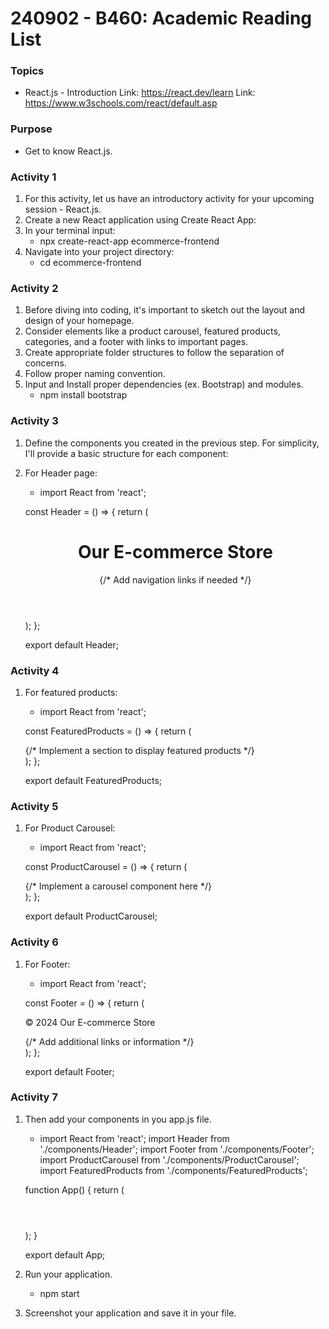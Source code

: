 # 240902 - B460: Academic Reading List

### **Topics**
- React.js - Introduction
Link: https://react.dev/learn
Link: https://www.w3schools.com/react/default.asp

### **Purpose**
- Get to know React.js.

### **Activity 1**
1. For this activity, let us have an introductory activity for your upcoming session - React.js.
2. Create a new React application using Create React App:    
3. In your terminal input:
    - npx create-react-app ecommerce-frontend 
4. Navigate into your project directory:
	- cd ecommerce-frontend

### **Activity 2**
1. Before diving into coding, it's important to sketch out the layout and design of your homepage. 
2. Consider elements like a product carousel, featured products, categories, and a footer with links to important pages.
3. Create appropriate folder structures to follow the separation of concerns.
4. Follow proper naming convention.
5. Input and Install proper dependencies (ex. Bootstrap) and modules.
	- npm install bootstrap

### **Activity 3**
1. Define the components you created in the previous step. For simplicity, I'll provide a basic structure for each component:
2. For Header page:

	- import React from 'react';

	const Header = () => {
	  return (
	    <header>
	      <h1>Our E-commerce Store</h1>
	      {/* Add navigation links if needed */}
	    </header>
	  );
	};

	export default Header;

### **Activity 4**
1. For featured products:

	- import React from 'react';

	const FeaturedProducts = () => {
	  return (
	    <div className="featured-products">
	      {/* Implement a section to display featured products */}
	    </div>
	  );
	};

	export default FeaturedProducts;

### **Activity 5**
1. For Product Carousel:

	- import React from 'react';

	const ProductCarousel = () => {
	  return (
	    <div className="product-carousel">
	      {/* Implement a carousel component here */}
	    </div>
	  );
	};

	export default ProductCarousel;


### **Activity 6**
1. For Footer:

	- import React from 'react';

	const Footer = () => {
	  return (
	    <footer>
	      <p>&copy; 2024 Our E-commerce Store</p>
	      {/* Add additional links or information */}
	    </footer>
	  );
	};

	export default Footer;


### **Activity 7**
1. Then add your components in you app.js file.

	- import React from 'react';
	import Header from './components/Header';
	import Footer from './components/Footer';
	import ProductCarousel from './components/ProductCarousel';
	import FeaturedProducts from './components/FeaturedProducts';
	

	function App() {
	  return (
	    <div className="App">
	      <Header />
	      <main>
	        <ProductCarousel />
	        <FeaturedProducts />
	      </main>
	      <Footer />
	    </div>
	  );
	}

	export default App;
	
2. Run your application.
	- npm start
3. Screenshot your application and save it in your file.



